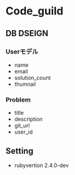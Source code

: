 # Code_guild
## DB DSEIGN
### Userモデル
  - name
  - email
  - solution_count
  - thumnail
### Problem
  - title
  - description
  - git_url
  - user_id

## Setting
* rubyvertion 2.4.0-dev
